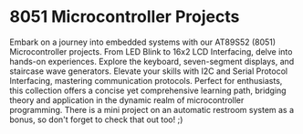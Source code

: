 # 8051 Microcontroller Projects
Embark on a journey into embedded systems with our AT89S52 (8051) Microcontroller projects. From LED Blink to 16x2 LCD Interfacing, delve into hands-on experiences. Explore the keyboard, seven-segment displays, and staircase wave generators. Elevate your skills with I2C and Serial Protocol Interfacing, mastering communication protocols. Perfect for enthusiasts, this collection offers a concise yet comprehensive learning path, bridging theory and application in the dynamic realm of microcontroller programming. There is a mini project on an automatic restroom system as a bonus, so don't forget to check that out too! ;)
